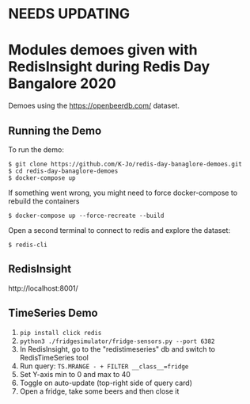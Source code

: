 # NEEDS UPDATING

# Modules demoes given with RedisInsight during Redis Day Bangalore 2020

Demoes using the https://openbeerdb.com/ dataset.

## Running the Demo
To run the demo:
```
$ git clone https://github.com/K-Jo/redis-day-banaglore-demoes.git
$ cd redis-day-banaglore-demoes
$ docker-compose up
```
If something went wrong, you might need to force docker-compose to rebuild the containers
```
$ docker-compose up --force-recreate --build
```
Open a second terminal to connect to redis and explore the dataset:
```
$ redis-cli
```

## RedisInsight
http://localhost:8001/

## TimeSeries Demo

1. `pip install click redis`
1. `python3 ./fridgesimulator/fridge-sensors.py --port 6382`
1. In RedisInsight, go to the "redistimeseries" db and switch to RedisTimeSeries tool
1. Run query: `TS.MRANGE - + FILTER __class__=fridge`
1. Set Y-axis min to 0 and max to 40
1. Toggle on auto-update (top-right side of query card)
1. Open a fridge, take some beers and then close it
